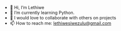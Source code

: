 - 👋 Hi, I’m Lethiwe
- 🌱 I’m currently learning Python.
- 💞️ I would love to collaborate with others on projects
- 📫 How to reach me: lethiwesiwezulu@gmail.com

<!---
Dev-Lethiwe/Dev-Lethiwe is a ✨ special ✨ repository because its `README.md` (this file) appears on your GitHub profile.
You can click the Preview link to take a look at your changes.
--->
